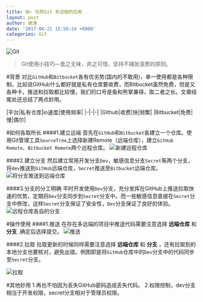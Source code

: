 ```yaml
---
title: 呦~ 玩转Git 多远端的应用
layout: post
author: 谢涛
date: '2017-04-21 15:50:24 +0800'
categories: Git
---
```


![Git](http://upload-images.jianshu.io/upload_images/1319710-556d3532d7de6bbd.jpeg?imageMogr2/auto-orient/strip%7CimageView2/2/w/640)
>Git使用小技巧—食之无味，弃之可惜，坚持不铺张浪费的原则。

#背景
对比``GitHub``和``Bitbucket``各有优劣势(国内的不敢用)，单一使用都是各种限制，比如说GitHub什么都好就是私有仓库要收费，而Bitbucket虽然免费，但是又各种卡，推送和拉取都比较慢，我们的口号是鱼和熊掌兼得，取二者之长。文章结尾处还总结了两点妙用。

|平台|私有仓库|io速度|使用频率|
|-|-|-|
|Github|收费|快|频繁|
|Bitbucket|免费|慢|偶尔|

#如何各取所长
####1.建立远端
首先在``GitHub``和``Bitbucket``各建立一个仓库。使用Git管理工具``SourceTree``上选择新建Remote（远端仓库），建立``GitHub Remote``、``Bitbucket Remote``两个远程仓库。
![新建远程仓库](http://upload-images.jianshu.io/upload_images/1319710-592b6c38229b98cb.png?imageMogr2/auto-orient/strip%7CimageView2/2/w/340)

####2.建立分支
然后建立常用开发分支``Dev``，敏感信息分支``Secret``等两个分支，将``dev``推送到``GitHub``远端仓库，``Secret``推送至``Bitbucket``远端仓库。
![将分支推送到远端仓库](http://upload-images.jianshu.io/upload_images/1319710-5e03f97ef827f67d.png?imageMogr2/auto-orient/strip%7CimageView2/2/w/440)

####3.分支的分工明确
平时开发使用``Dev``分支，充分发挥在GitHub上推送拉取快速的优势，定期将``Dev``分支同步到``Secret``分支中。而一些敏感信息直接在``Secret``分支中修改，这样``Secret``分支保证了安全性，``Dev``分支保证了良好的体验。
![远程仓库各自的分支](http://upload-images.jianshu.io/upload_images/1319710-ef34b5bc8654da77.png?imageMogr2/auto-orient/strip%7CimageView2/2/w/440)

#操作使用
####1.推送
在存在多远端的项目中推送代码需要注意选择 **远端仓库** 和 **分支** ,确定后选择提交。
![推送](http://upload-images.jianshu.io/upload_images/1319710-3dd31d758fa187ba.png?imageMogr2/auto-orient/strip%7CimageView2/2/w/640)

####2.拉取
拉取更新的时候同样需要注意选择 **远端仓库** 和 **分支** ，还有拉取到的本地分支也要核对，避免出错。例图即是将``GitHub``仓库中的``Dev``分支中的代码同步至``Secret``分支。

![拉取](http://upload-images.jianshu.io/upload_images/1319710-77e6fad6d396e452.png?imageMogr2/auto-orient/strip%7CimageView2/2/w/640)


#其他妙用
1.再也不怕因为丢失GitHub密码造成丢失代码。
2.权限控制，dev分支相当于开发权限，secret分支相对于管理员权限。